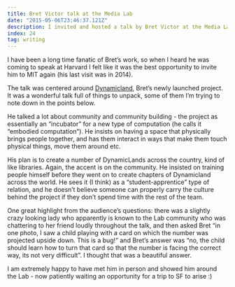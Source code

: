```yaml
---
title: Bret Victor talk at the Media Lab
date: "2015-05-06T23:46:37.121Z"
description: I invited and hosted a talk by Bret Victor at the Media Lab in early 2018. Here are my thoughts about it.
index: 24
tag: writing
---
```


I have been a long time fanatic of Bret’s work, so when I heard he was coming to speak at Harvard I felt like it was the best opportunity to invite him to MIT again (his last visit was in 2014).

The talk was centered around <a href="https://dynamicland.org/" target="_blank">Dynamicland</a>, Bret’s newly launched project. It was a wonderful talk full of things to unpack, some of them I’m trying to note down in the points below.

He talked a lot about community and community building - the project as essentially an “incubator” for a new type of computation (he calls it “embodied computation”). He insists on having a space that physically brings people together, and has them interact in ways that make them touch physical things, move them around etc.

His plan is to create a number of DynamicLands across the country, kind of like libraries. Again, the accent is on the community. He insisted on training people himself before they went on to create chapters of Dynamicland across the world. He sees it (I think) as a “student-apprentice” type of relation, and he doesn’t believe someone can properly carry the culture behind the project if they don’t spend time with the rest of the team.

One great highlight from the audience’s questions: there was a slightly crazy looking lady who apparently is known to the Lab community who was chattering to her friend loudly throughout the talk, and then asked Bret “in one photo, I saw a child playing with a card on which the number was projected upside down. This is a bug!” and Bret’s answer was “no, the child should learn how to turn that card so that the number is facing the correct way, its not very difficult”.
I thought that was a beautiful answer.

I am extremely happy to have met him in person and showed him around the Lab - now patiently waiting an opportunity for a trip to SF to arise :)
